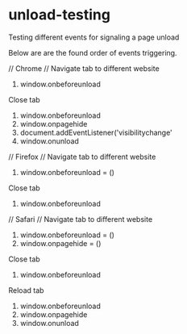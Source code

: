 # unload-testing
Testing different events for signaling a page unload

Below are are the found order of events triggering.

// Chrome //
Navigate tab to different website
  1. window.onbeforeunload

Close tab
  1. window.onbeforeunload
  2. window.onpagehide
  3. document.addEventListener('visibilitychange'
  4. window.onunload

// Firefox //
Navigate tab to different website
  1. window.onbeforeunload = ()

Close tab
  1. window.onbeforeunload

// Safari //
Navigate tab to different website
  1. window.onbeforeunload = ()
  2. window.onpagehide = ()

Close tab
  1. window.onbeforeunload

Reload tab
  1. window.onbeforeunload
  2. window.onpagehide
  3. window.onunload
